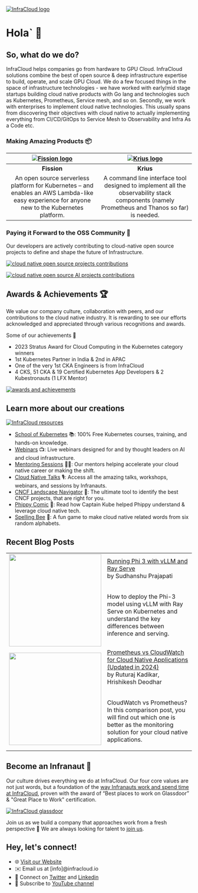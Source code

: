 [![InfraCloud logo](https://www.infracloud.io/assets/img/infracloud-org-github-repo/unleash-growth.png 'InfraCloud homepage')](https://www.infracloud.io/)

# Hola` 👋

## So, what do we do?

InfraCloud helps companies go from hardware to GPU Cloud. InfraCloud solutions combine the best of open source & deep infrastructure expertise to build, operate, and scale GPU Cloud. We do a few focused things in the space of infrastructure technologies - we have worked with early/mid stage startups building cloud native products with Go lang and technologies such as Kubernetes, Prometheus, Service mesh, and so on. Secondly, we work with enterprises to implement cloud native technologies. This usually spans from discovering their objectives with cloud native to actually implementing everything from CI/CD/GitOps to Service Mesh to Observability and Infra As a Code etc.

### Making Amazing Products 📦

|[![Fission logo](https://www.infracloud.io/assets/img/infracloud-org-github-repo/fission.png 'Fission')](https://www.infracloud.io/serverless-functions-kubernetes/)|[![Krius logo](https://www.infracloud.io/assets/img/infracloud-org-github-repo/krius.png 'Krius')](https://www.infracloud.io/)|
|:---:|:---:|
|**Fission**|**Krius**|
|An open source serverless platform for Kubernetes – and enables an AWS Lambda-like easy experience for anyone new to the Kubernetes platform.| A command line interface tool designed to implement all the observability stack components (namely Prometheus and Thanos so far) is needed.

### Paying it Forward to the OSS Community 🤖
Our developers are actively contributing to cloud-native open source projects to define and shape the future of Infrastructure.

[![cloud native open source projects contributions](https://www.infracloud.io/assets/img/infracloud-org-github-repo/oss-contributions.png 'OSS contributions')](https://www.infracloud.io/cloud-native-open-source-contributions/)

[![cloud native open source AI projects contributions](https://www.infracloud.io/assets/img/infracloud-org-github-repo/ai-oss-icons.png 'AI OSS contributions')](https://www.infracloud.io/cloud-native-open-source-contributions/)

## Awards & Achievements 🏆

We value our company culture, collaboration with peers, and our contributions to the cloud native industry. It is rewarding to see our efforts acknowledged and appreciated through various recognitions and awards.

Some of our achievements 💪

- 2023 Stratus Award for Cloud Computing in the Kubernetes category winners
- 1st Kubernetes Partner in India & 2nd in APAC
- One of the very 1st CKA Engineers is from InfraCloud
- 4 CKS, 51 CKA & 19 Certified Kubernetes App Developers & 2 Kubestronauts (1 LFX Mentor)
  
[![awards and achievements](https://www.infracloud.io/assets/img/infracloud-org-github-repo/awards-and-achievements.png 'awards & achievements')](https://www.infracloud.io/about-us/)


## Learn more about our creations

[![InfraCloud resources](https://www.infracloud.io/assets/img/infracloud-org-github-repo/infracloud-creations.png 'InfraCloud resources')](https://www.infracloud.io/)

- [School of Kubernetes](https://www.infracloud.io/kubernetes-school/) 📚: 100% Free Kubernetes courses, training, and hands-on knowledge.
- [Webinars](https://www.infracloud.io/webinars/) 📺: Live webinars designed for and by thought leaders on AI and cloud infrastructure.
- [Mentoring Sessions](https://www.infracloud.io/career-cloud-native/) 🧑‍🏫: Our mentors helping accelerate your cloud native career or making the shift.
- [Cloud Native Talks](https://www.infracloud.io/cloud-native-talks/) 🎙️: Access all the amazing talks, workshops, webinars, and sessions by Infranauts.
- [CNCF Landscape Navigator](https://www.infracloud.io/landscape-navigator/) 🧭: The ultimate tool to identify the best CNCF projects, that are right for you.
- [Phippy Comic](https://www.infracloud.io/phippy-cloud-native-transformation/) 📕: Read how Captain Kube helped Phippy understand & leverage cloud native tech.
- [Spelling Bee](https://www.infracloud.io/play/spelling-bee/) 🐝: A fun game to make cloud native related words from six random alphabets.


## Recent Blog Posts

<table>

<!-- BLOG-POST-LIST:START --><tr>
  <td>
    <a href="https://www.infracloud.io/blogs/running-phi-3-with-vllm-ray-serve/">
      <img width="250px" src="https://www.infracloud.io/assets/img/Blog/running-phi-3-with-vllm-ray-serve/running-phi-3-with-vllm-and-ray-serve-1200x628.png">
    </a>
  </td>
  <td>
    <a href="https://www.infracloud.io/blogs/running-phi-3-with-vllm-ray-serve/">Running Phi 3 with vLLM and Ray Serve</a> <br/>
    by Sudhanshu Prajapati
    <br/>
    <br/>
    <p> How to deploy the Phi-3 model using vLLM with Ray Serve on Kubernetes and understand the key differences between inference and serving. </p>
  </td>
</tr>

<tr>
  <td>
    <a href="https://www.infracloud.io/blogs/prometheus-vs-cloudwatch/">
      <img width="250px" src="https://www.infracloud.io/assets/img/Blog/prometheus-vs-cloudwatch/prometheus-vs-cloudwatch-1200x628.png">
    </a>
  </td>
  <td>
    <a href="https://www.infracloud.io/blogs/prometheus-vs-cloudwatch/">Prometheus vs CloudWatch for Cloud Native Applications &lpar;Updated in 2024&rpar;</a> <br/>
    by Ruturaj Kadikar, Hrishikesh Deodhar
    <br/>
    <br/>
    <p> CloudWatch vs Prometheus? In this comparison post, you will find out which one is better as the monitoring solution for your cloud native applications. </p>
  </td>
</tr>

<!-- BLOG-POST-LIST:END -->

</table>

## Become an Infranaut 🌌

Our culture drives everything we do at InfraCloud. Our four core values are not just words, but a foundation of the [way Infranauts work and spend time at InfraCloud](https://www.infracloud.io/the-infracloud-way/), proven with the award of “Best places to work on Glassdoor” & "Great Place to Work" certification.

[![InfraCloud glassdoor](https://www.infracloud.io/assets/img/infracloud-org-github-repo/glassdoor-ratings.png 'InfraCloud glassdoor')](https://www.infracloud.io/careers/)


Join us as we build a company that approaches work from a fresh perspective 🌿 We are always looking for talent to [join us](https://www.infracloud.io/careers/).


## Hey, let's connect!

- 🌐 [Visit our Website](https://www.infracloud.io)
- ✉️ Email us at [info]@infracloud.io
- 📱 Connect on [Twitter](https://twitter.com/infracloudio) and [Linkedin](https://www.linkedin.com/company/infracloudio/)
- 🎥 Subscribe to [YouTube channel](https://www.youtube.com/@InfraCloud)
